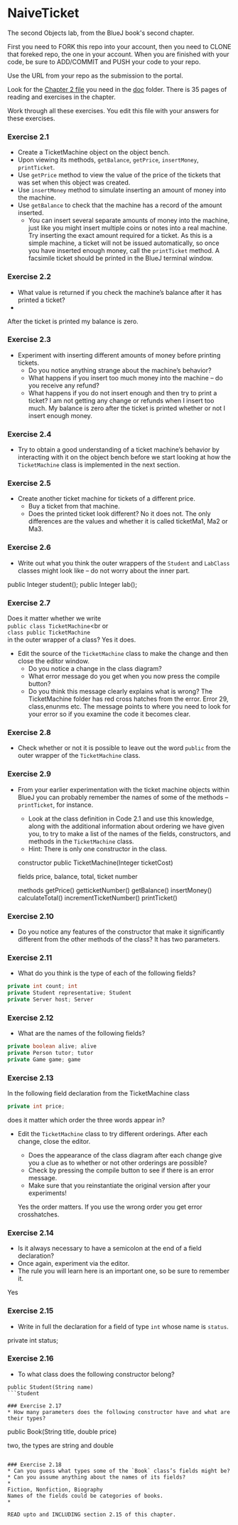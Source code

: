# NaiveTicket

The second Objects lab, from the BlueJ book's second chapter.

First you need to FORK this repo into your account, then you need to CLONE that foreked repo, the one in your account. 
When you are finished with your code, be sure to ADD/COMMIT and PUSH your code to your repo.

Use the URL from your repo as the submission to the portal. 

Look for the [Chapter 2 file](./doc/BlueJ-objects-first-ch2.pdf) you need in the [doc](./doc) folder.
There is 35 pages of reading and exercises in the chapter.

Work through all these exercises. You edit this file with your answers for these exercises.

### Exercise 2.1
* Create a TicketMachine object on the object bench.
* Upon viewing its methods, `getBalance`, `getPrice`, `insertMoney`, `printTicket`.
* Use `getPrice` method to view the value of the price of the tickets that was set when this object was created.
* Use `insertMoney` method to simulate inserting an amount of money into the machine.
* Use `getBalance` to check that the machine has a record of the amount inserted.
    * You can insert several separate amounts of money into the machine, just like you might insert multiple coins or notes into a real machine. Try inserting the exact amount required for a ticket. As this is a simple machine, a ticket will not be issued automatically, so once you have inserted enough money, call the `printTicket` method. A facsimile ticket should be printed in the BlueJ terminal window.

### Exercise 2.2
* What value is returned if you check the machine’s balance after it has printed a ticket?
* 
After the ticket is printed my balance is zero.
### Exercise 2.3
* Experiment with inserting different amounts of money before printing tickets.
    * Do you notice anything strange about the machine’s behavior?
    * What happens if you insert too much money into the machine – do you receive any refund?
    * What happens if you do not insert enough and then try to print a ticket?
 I am not getting any change or refunds when I insert too much. My balance is zero after the ticket is printed whether or not I
 insert enough  money.

### Exercise 2.4
* Try to obtain a good understanding of a ticket machine’s behavior by interacting with it on the object bench before we start looking at how the `TicketMachine` class is implemented in the next section.

### Exercise 2.5
* Create another ticket machine for tickets of a different price.
    * Buy a ticket from that machine.
    * Does the printed ticket look different?
    No it does not. The only differences are the values and whether it is called ticketMa1, Ma2 or Ma3.

### Exercise 2.6
* Write out what you think the outer wrappers of the `Student` and `LabClass` classes might look like – do not worry about the inner part.

public Integer student(); 
public Integer lab();

### Exercise 2.7
Does it matter whether we write<br>
`public class TicketMachine`<br
or<br>
`class public TicketMachine`<br>
in the outer wrapper of a class?
Yes it does.


* Edit the source of the `TicketMachine` class to make the change and then close the editor window.
    * Do you notice a change in the class diagram? 
    * What error message do you get when you now press the compile button?
    * Do you think this message clearly explains what is wrong?
The TicketMachine folder has red cross hatches from the error. Error 29, class,enunms etc. The message
points to where you need to look for your error so if you examine the code it becomes clear.

### Exercise 2.8
* Check whether or not it is possible to leave out the word `public` from the outer wrapper of the `TicketMachine` class.

### Exercise 2.9
* From your earlier experimentation with the ticket machine objects within BlueJ you can probably remember the names of some of the methods – `printTicket`, for instance.
    * Look at the class definition in Code 2.1 and use this knowledge, along with the additional information about ordering we have given you, to try to make a list of the names of the fields, constructors, and methods in the `TicketMachine` class.
    * Hint: There is only one constructor in the class.
    
    constructor
    public TicketMachine(Integer ticketCost)
    
    fields
    price, balance, total, ticket number
    
    methods
    getPrice()
    getticketNumber()
    getBalance()
    insertMoney()
    calculateTotal()
    incrementTicketNumber()
    printTicket()
    


### Exercise 2.10
* Do you notice any features of the constructor that make it significantly different from the other methods of the class?
It has two parameters.

### Exercise 2.11
* What do you think is the type of each of the following fields?

```java
private int count; int
private Student representative; Student
private Server host; Server
```

### Exercise 2.12
* What are the names of the following fields?

```java
private boolean alive; alive
private Person tutor; tutor
private Game game; game
```
### Exercise 2.13

In the following field declaration from the TicketMachine class<br>

```java
private int price;
```
does it matter which order the three words appear in?
* Edit the `TicketMachine` class to try different orderings. After each change, close the editor.
    * Does the appearance of the class diagram after each change give you a clue as to whether or not other orderings are
possible?
    * Check by pressing the compile button to see if there is an error message.
    * Make sure that you reinstantiate the original version after your experiments!
    
    Yes the order matters. If you use the wrong order you get error crosshatches.

### Exercise 2.14
* Is it always necessary to have a semicolon at the end of a field declaration?
* Once again, experiment via the editor.
* The rule you will learn here is an important one, so be sure to remember it.

Yes


### Exercise 2.15
* Write in full the declaration for a field of type `int` whose name is `status`.

private int status;




### Exercise 2.16
* To what class does the following constructor belong?
```
public Student(String name)
```Student

### Exercise 2.17
* How many parameters does the following constructor have and what are their types?
```
public Book(String title, double price)

two, the types are string and double
```

### Exercise 2.18
* Can you guess what types some of the `Book` class’s fields might be?
* Can you assume anything about the names of its fields?
* 
Fiction, Nonfiction, Biography
Names of the fields could be categories of books.
* 

READ upto and INCLUDING section 2.15 of this chapter.
